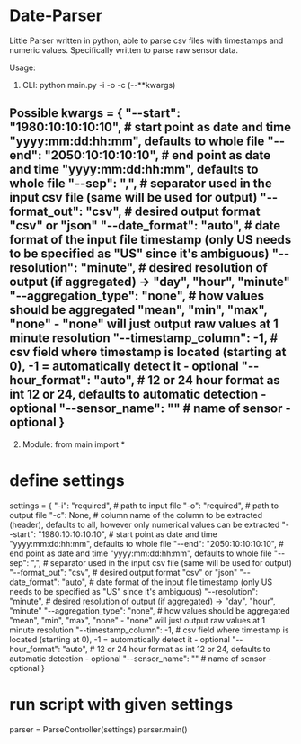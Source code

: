 # Date-Parser
Little Parser written in python, able to parse csv files with timestamps and numeric values. Specifically written to parse raw sensor data.

Usage:

1. CLI: 
python main.py -i <inputfile> -o <outputfile> -c<colname> (--**kwargs)

Possible kwargs = {
    "--start": "1980:10:10:10:10",  # start point as date and time "yyyy:mm:dd:hh:mm", defaults to whole file
    "--end": "2050:10:10:10:10",  # end point as date and time "yyyy:mm:dd:hh:mm", defaults to whole file
    "--sep": ",",  # separator used in the input csv file (same will be used for output)
    "--format_out": "csv",  # desired output format "csv" or "json"
    "--date_format": "auto",  # date format of the input file timestamp (only US needs to be specified as "US" since it's ambiguous)
    "--resolution": "minute",  # desired resolution of output (if aggregated) -> "day", "hour", "minute"
    "--aggregation_type": "none",  # how values should be aggregated "mean", "min", "max", "none" - "none" will just output raw values at 1 minute resolution
    "--timestamp_column": -1,  # csv field where timestamp is located (starting at 0), -1 = automatically detect it - optional
    "--hour_format": "auto",  # 12 or 24 hour format as int 12 or 24, defaults to automatic detection - optional
    "--sensor_name": ""  # name of sensor - optional
}
-------------------------------------------------------------------------------------------------------------------------------------------------------------
2. Module:
from main import *

# define settings
settings = {
    "-i": "required",  # path to input file
    "-o": "required",  # path to output file
    "-c": None,  # column name of the column to be extracted (header), defaults to all, however only numerical values can be extracted
    "--start": "1980:10:10:10:10",  # start point as date and time "yyyy:mm:dd:hh:mm", defaults to whole file
    "--end": "2050:10:10:10:10",  # end point as date and time "yyyy:mm:dd:hh:mm", defaults to whole file
    "--sep": ",",  # separator used in the input csv file (same will be used for output)
    "--format_out": "csv",  # desired output format "csv" or "json"
    "--date_format": "auto",  # date format of the input file timestamp (only US needs to be specified as "US" since it's ambiguous)
    "--resolution": "minute",  # desired resolution of output (if aggregated) -> "day", "hour", "minute"
    "--aggregation_type": "none",  # how values should be aggregated "mean", "min", "max", "none" - "none" will just output raw values at 1 minute resolution
    "--timestamp_column": -1,  # csv field where timestamp is located (starting at 0), -1 = automatically detect it - optional
    "--hour_format": "auto",  # 12 or 24 hour format as int 12 or 24, defaults to automatic detection - optional
    "--sensor_name": ""  # name of sensor - optional
}

# run script with given settings
parser = ParseController(settings)
parser.main()
